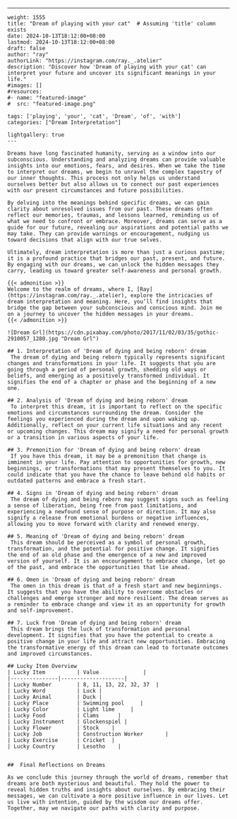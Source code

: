---
    weight: 1555
    title: "Dream of playing with your cat"  # Assuming 'title' column exists
    date: 2024-10-13T18:12:00+08:00
    lastmod: 2024-10-13T18:12:00+08:00
    draft: false
    author: "ray"
    authorLink: "https://instagram.com/ray._.atelier"
    description: "Discover how 'Dream of playing with your cat' can interpret your future and uncover its significant meanings in your life."
    #images: []
    #resources:
    #- name: "featured-image"
    #  src: "featured-image.png"
    
    tags: ['playing', 'your', 'cat', 'Dream', 'of', 'with']
    categories: ["Dream Interpretation"]
    
    lightgallery: true
    ---
    
    Dreams have long fascinated humanity, serving as a window into our subconscious. Understanding and analyzing dreams can provide valuable insights into our emotions, fears, and desires. When we take the time to interpret our dreams, we begin to unravel the complex tapestry of our inner thoughts. This process not only helps us understand ourselves better but also allows us to connect our past experiences with our present circumstances and future possibilities.
    
    By delving into the meanings behind specific dreams, we can gain clarity about unresolved issues from our past. These dreams often reflect our memories, traumas, and lessons learned, reminding us of what we need to confront or embrace. Moreover, dreams can serve as a guide for our future, revealing our aspirations and potential paths we may take. They can provide warnings or encouragement, nudging us toward decisions that align with our true selves.
    
    Ultimately, dream interpretation is more than just a curious pastime; it is a profound practice that bridges our past, present, and future. By engaging with our dreams, we can unlock the hidden messages they carry, leading us toward greater self-awareness and personal growth.
    
    {{< admonition >}}
    Welcome to the realm of dreams, where I, [Ray](https://instagram.com/ray._.atelier), explore the intricacies of dream interpretation and meaning. Here, you’ll find insights that bridge the gap between your subconscious and conscious mind. Join me on a journey to uncover the hidden messages in your dreams.
    {{< /admonition >}}
    
    ![Dream Grl](https://cdn.pixabay.com/photo/2017/11/02/03/35/gothic-2910057_1280.jpg "Dream Grl")
    
    ## 1. Interpretation of 'Dream of dying and being reborn' dream
     The dream of dying and being reborn typically represents significant changes and transformations in your life. It suggests that you are going through a period of personal growth, shedding old ways or beliefs, and emerging as a positively transformed individual. It signifies the end of a chapter or phase and the beginning of a new one.
    
    ## 2. Analysis of 'Dream of dying and being reborn' dream
     To interpret this dream, it is important to reflect on the specific emotions and circumstances surrounding the dream. Consider the feelings you experienced during the dream and upon waking up. Additionally, reflect on your current life situations and any recent or upcoming changes. This dream may signify a need for personal growth or a transition in various aspects of your life.
    
    ## 3. Premonition for 'Dream of dying and being reborn' dream
     If you have this dream, it may be a premonition that change is imminent in your life. Pay attention to opportunities for growth, new beginnings, or transformations that may present themselves to you. It could indicate that you have the chance to leave behind old habits or outdated patterns and embrace a fresh start.
    
    ## 4. Signs in 'Dream of dying and being reborn' dream
     The dream of dying and being reborn may suggest signs such as feeling a sense of liberation, being free from past limitations, and experiencing a newfound sense of purpose or direction. It may also signify a release from emotional burdens or negative influences, allowing you to move forward with clarity and renewed energy.
    
    ## 5. Meaning of 'Dream of dying and being reborn' dream
     This dream should be perceived as a symbol of personal growth, transformation, and the potential for positive change. It signifies the end of an old phase and the emergence of a new and improved version of yourself. It is an encouragement to embrace change, let go of the past, and embrace the opportunities that lie ahead.
    
    ## 6. Omen in 'Dream of dying and being reborn' dream
     The omen in this dream is that of a fresh start and new beginnings. It suggests that you have the ability to overcome obstacles or challenges and emerge stronger and more resilient. The dream serves as a reminder to embrace change and view it as an opportunity for growth and self-improvement.
    
    ## 7. Luck from 'Dream of dying and being reborn' dream
     This dream brings the luck of transformation and personal development. It signifies that you have the potential to create a positive change in your life and attract new opportunities. Embracing the transformative energy of this dream can lead to fortunate outcomes and improved circumstances.
    
    ## Lucky Item Overview
    | Lucky Item          | Value              |
    |---------------|--------------------|
    | Lucky Number        | 8, 11, 13, 22, 32, 37  |
    | Lucky Word          | Luck |
    | Lucky Animal        | Duck |
    | Lucky Place         | Swimming pool     |
    | Lucky Color         | Light lime     |
    | Lucky Food          | Clams      |
    | Lucky Instrument    | Glockenspiel |
    | Lucky Flower        | Stock    |
    | Lucky Job           | Construction Worker       |
    | Lucky Exercise      | Cricket  |
    | Lucky Country       | Lesotho    |
    
    
    ##  Final Reflections on Dreams
    
    As we conclude this journey through the world of dreams, remember that dreams are both mysterious and beautiful. They hold the power to reveal hidden truths and insights about ourselves. By embracing their messages, we can cultivate a more positive influence in our lives. Let us live with intention, guided by the wisdom our dreams offer. Together, may we navigate our paths with clarity and purpose.
    